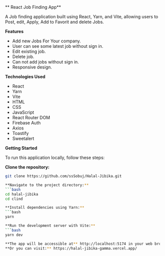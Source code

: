 ** React Job Finding App**

A Job finding application built using React, Yarn, and Vite, allowing users to Post, edit, Apply, Add to Favorit and delete Jobs.

**Features**

- Add new Jobs For Your company.
- User can see some latest job without sign in.
- Edit existing job.
- Delete job.
- Can not add jobs without sign in.
- Responsive design.

**Technologies Used**

- React
- Yarn
- Vite
- HTML
- CSS
- JavaScript
- React Router DOM
- Firebase Auth
- Axios
- Toastify
- Sweetalert

**Getting Started**

To run this application locally, follow these steps:

**Clone the repository:**
```bash
git clone https://github.com/ssSobuj/Halal-Jibika.git

**Navigate to the project directory:**
```bash
cd halal-jibika
cd clind

**Install dependencies using Yarn:**
```bash
yarn

**Run the development server with Vite:**
```bash
yarn dev

**The app will be accessible at** http://localhost:5174 in your web browser.
**Or you can visit:** https://halal-jibika-gamma.vercel.app/

